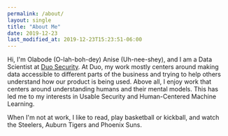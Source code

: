 ```yaml
---
permalink: /about/
layout: single
title: "About Me"
date: 2019-12-23
last_modified_at: 2019-12-23T15:23:51-06:00
---
```


Hi, I'm Olabode (O-lah-boh-dey) Anise (Uh-nee-shey), and I am a Data Scientist at [Duo Security](https://duo.com/). At Duo, my work mostly centers around making data accessible to different parts of the business and trying to help others understand how our product is being used. Above all, I enjoy work that centers around understanding humans and their mental models. This has led me to my interests in Usable Security and Human-Centered Machine Learning.

When I'm not at work, I like to read, play basketball or kickball, and watch the Steelers, Auburn Tigers and Phoenix Suns.